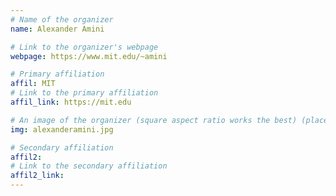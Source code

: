 ```yaml
---
# Name of the organizer
name: Alexander Amini

# Link to the organizer's webpage
webpage: https://www.mit.edu/~amini

# Primary affiliation
affil: MIT
# Link to the primary affiliation
affil_link: https://mit.edu

# An image of the organizer (square aspect ratio works the best) (place in the `assets/img/organizers` directory)
img: alexanderamini.jpg

# Secondary affiliation
affil2:
# Link to the secondary affiliation
affil2_link:
---
```

